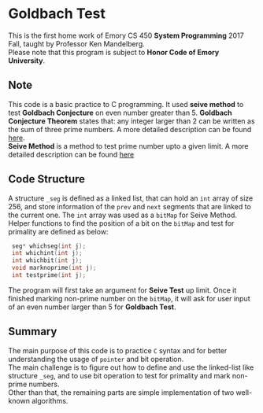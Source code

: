 # Goldbach Test
This is the first home work of Emory CS 450 **System Programming** 2017 Fall, taught by Professor Ken Mandelberg.<br>
Please note that this program is subject to **Honor Code of Emory University**.

## Note
This code is a basic practice to C programming. It used **seive method** to test **Goldbach Conjecture** on even number greater than 5. 
**Goldbach Conjecture Theorem** states that: any integer larger than 2 can be written as the sum of three prime numbers. A more detailed
description can be found [here](http://mathworld.wolfram.com/GoldbachConjecture.html). <br>
**Seive Method** is a method to test prime number upto a given limit. A more detailed description can be found [here](https://en.wikipedia.org/wiki/Sieve_of_Eratosthenes)

## Code Structure
A structure `_seg` is defined as a linked list, that can hold an `int` array of size 256, and store information of the `prev` and
`next` segments that are linked to the current one. The `int` array was used as a `bitMap` for Seive Method. 
Helper functions to find the position of a bit on the `bitMap` and test for primality are defined as below: <br>
``` C
 seg* whichseg(int j);
 int whichint(int j);
 int whichbit(int j);
 void marknoprime(int j);
 int testprime(int j);
 ```
 The program will first take an argument for **Seive Test** up limit. Once it finished marking non-prime
 number on the `bitMap`, it will ask for user input of an even number larger than 5 for **Goldbach Test**.
 
 ## Summary
 The main purpose of this code is to practice `C` syntax and for better understanding the usage of `pointer` and bit operation. <br>
 The main challenge is to figure out how to define and use the linked-list like structure `_seg`, and 
 to use bit operation to test for primality and mark non-prime numbers.<br>
 Other than that, the remaining parts are simple implementation of two well-known algorithms.
